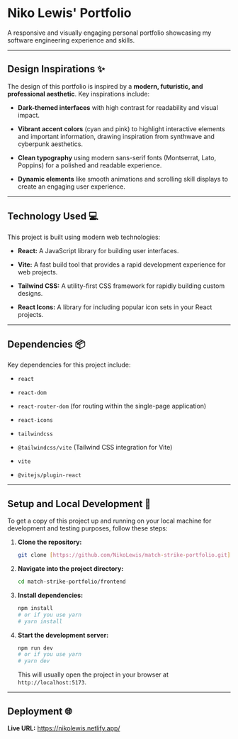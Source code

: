 
# Niko Lewis' Portfolio

A responsive and visually engaging personal portfolio showcasing my software engineering experience and skills.

---

## Design Inspirations ✨

The design of this portfolio is inspired by a **modern, futuristic, and professional aesthetic**. Key inspirations include:

* **Dark-themed interfaces** with high contrast for readability and visual impact.

* **Vibrant accent colors** (cyan and pink) to highlight interactive elements and important information, drawing inspiration from synthwave and cyberpunk aesthetics.

* **Clean typography** using modern sans-serif fonts (Montserrat, Lato, Poppins) for a polished and readable experience.

* **Dynamic elements** like smooth animations and scrolling skill displays to create an engaging user experience.

---

## Technology Used 💻

This project is built using modern web technologies:

* **React:** A JavaScript library for building user interfaces.

* **Vite:** A fast build tool that provides a rapid development experience for web projects.

* **Tailwind CSS:** A utility-first CSS framework for rapidly building custom designs.

* **React Icons:** A library for including popular icon sets in your React projects.

---

## Dependencies 📦

Key dependencies for this project include:

* `react`

* `react-dom`

* `react-router-dom` (for routing within the single-page application)

* `react-icons`

* `tailwindcss`

* `@tailwindcss/vite` (Tailwind CSS integration for Vite)

* `vite`

* `@vitejs/plugin-react`

---

## Setup and Local Development 🚀

To get a copy of this project up and running on your local machine for development and testing purposes, follow these steps:

1.  **Clone the repository:**
    ```bash
    git clone [https://github.com/NikoLewis/match-strike-portfolio.git](https://github.com/NikoLewis/match-strike-portfolio.git)
    ```
2.  **Navigate into the project directory:**
    ```bash
    cd match-strike-portfolio/frontend
    ```
3.  **Install dependencies:**
    ```bash
    npm install
    # or if you use yarn
    # yarn install
    ```
4.  **Start the development server:**
    ```bash
    npm run dev
    # or if you use yarn
    # yarn dev
    ```
    This will usually open the project in your browser at `http://localhost:5173`.

---

## Deployment 🌐



**Live URL:** <https://nikolewis.netlify.app/>



